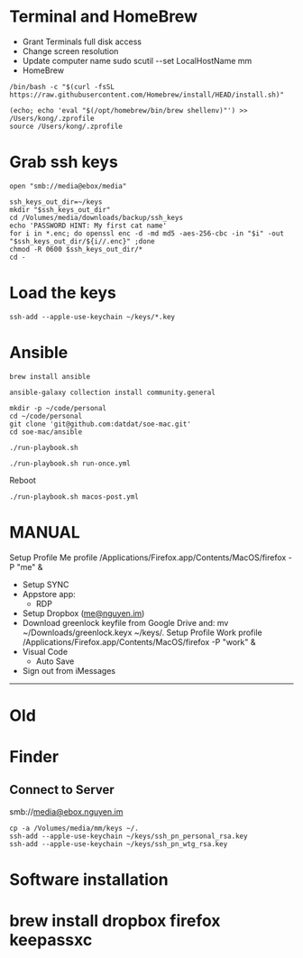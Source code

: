 #  Terminal and HomeBrew
* Grant Terminals full disk access
* Change screen resolution
* Update computer name
    sudo scutil --set LocalHostName mm
* HomeBrew
```
/bin/bash -c "$(curl -fsSL https://raw.githubusercontent.com/Homebrew/install/HEAD/install.sh)"
```
```
(echo; echo 'eval "$(/opt/homebrew/bin/brew shellenv)"') >> /Users/kong/.zprofile
source /Users/kong/.zprofile
```


# Grab ssh keys
```
open "smb://media@ebox/media"
```
```
ssh_keys_out_dir=~/keys
mkdir "$ssh_keys_out_dir"
cd /Volumes/media/downloads/backup/ssh_keys
echo 'PASSWORD HINT: My first cat name'
for i in *.enc; do openssl enc -d -md md5 -aes-256-cbc -in "$i" -out "$ssh_keys_out_dir/${i//.enc}" ;done
chmod -R 0600 $ssh_keys_out_dir/*
cd - 
```

# Load the keys
    ssh-add --apple-use-keychain ~/keys/*.key


# Ansible
```
brew install ansible
```
```
ansible-galaxy collection install community.general
```
```
mkdir -p ~/code/personal
cd ~/code/personal
git clone 'git@github.com:datdat/soe-mac.git'
cd soe-mac/ansible
```
```
./run-playbook.sh
```
```
./run-playbook.sh run-once.yml
```
Reboot
```
./run-playbook.sh macos-post.yml
```

#  MANUAL
Setup Profile Me profile
    /Applications/Firefox.app/Contents/MacOS/firefox -P "me" &
* Setup SYNC
* Appstore app:
    * RDP
* Setup Dropbox (me@nguyen.im)
* Download greenlock keyfile from Google Drive and:
    mv ~/Downloads/greenlock.keyx ~/keys/.
Setup Profile Work profile
    /Applications/Firefox.app/Contents/MacOS/firefox -P "work" &
* Visual Code
    * Auto Save
* Sign out from iMessages


    

--------------------
# Old

# Finder
## Connect to Server
smb://media@ebox.nguyen.im


```
cp -a /Volumes/media/mm/keys ~/.
ssh-add --apple-use-keychain ~/keys/ssh_pn_personal_rsa.key
ssh-add --apple-use-keychain ~/keys/ssh_pn_wtg_rsa.key

```


# Software installation
# brew install dropbox firefox keepassxc
